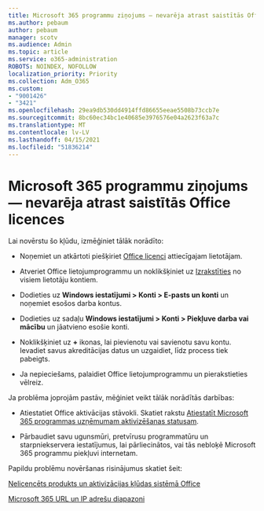 ```yaml
---
title: Microsoft 365 programmu ziņojums — nevarēja atrast saistītās Office licences
ms.author: pebaum
author: pebaum
manager: scotv
ms.audience: Admin
ms.topic: article
ms.service: o365-administration
ROBOTS: NOINDEX, NOFOLLOW
localization_priority: Priority
ms.collection: Adm_O365
ms.custom:
- "9001426"
- "3421"
ms.openlocfilehash: 29ea9db530dd4914ffd86655eeae5508b73ccb7e
ms.sourcegitcommit: 8bc60ec34bc1e40685e3976576e04a2623f63a7c
ms.translationtype: MT
ms.contentlocale: lv-LV
ms.lasthandoff: 04/15/2021
ms.locfileid: "51836214"
---
```

# <a name="microsoft-365-apps-message---couldnt-find-office-licenses-associated"></a>Microsoft 365 programmu ziņojums — nevarēja atrast saistītās Office licences

Lai novērstu šo kļūdu, izmēģiniet tālāk norādīto:

- Noņemiet un atkārtoti piešķiriet [Office licenci](https://docs.microsoft.com/microsoft-365/admin/manage/assign-licenses-to-users) attiecīgajam lietotājam.

- Atveriet Office lietojumprogrammu un noklikšķiniet uz [Izrakstīties](https://support.office.com/article/sign-out-of-office-5a20dc11-47e9-4b6f-945d-478cb6d92071) no visiem lietotāju kontiem.

- Dodieties uz **Windows iestatījumi > Konti > E-pasts un konti** un noņemiet esošos darba kontus.

- Dodieties uz sadaļu **Windows iestatījumi > Konti > Piekļuve darba vai mācību** un jāatvieno esošie konti.

- Noklikšķiniet uz **+** ikonas, lai pievienotu vai savienotu savu kontu. Ievadiet savus akreditācijas datus un uzgaidiet, līdz process tiek pabeigts.

- Ja nepieciešams, palaidiet Office lietojumprogrammu un pierakstieties vēlreiz.

Ja problēma joprojām pastāv, mēģiniet veikt tālāk norādītās darbības:

- Atiestatiet Office aktivācijas stāvokli. Skatiet rakstu [Atiestatīt Microsoft 365 programmas uzņēmumam aktivizēšanas statusam](https://docs.microsoft.com/office365/troubleshoot/activation/reset-office-365-proplus-activation-state).

- Pārbaudiet savu ugunsmūri, pretvīrusu programmatūru un starpniekservera iestatījumus, lai pārliecinātos, vai tās nebloķē Microsoft 365 programmu piekļuvi internetam. 

Papildu problēmu novēršanas risinājumus skatiet šeit:

[Nelicencēts produkts un aktivizācijas kļūdas sistēmā Office](https://support.office.com/Article/0d23d3c0-c19c-4b2f-9845-5344fedc4380?wt.mc_id=Alchemy_ClientDIA)

[Microsoft 365 URL un IP adrešu diapazoni](https://docs.microsoft.com/office365/enterprise/urls-and-ip-address-ranges)
